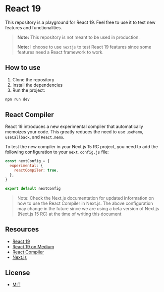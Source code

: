 # React 19

This repository is a playground for React 19. Feel free to use it to test new features and functionalities.

> **Note:** This repository is not meant to be used in production.
>
> **Note:** I choose to use `nextjs` to test React 19 features since some features need a React framework to work.

## How to use

1. Clone the repository
2. Install the dependencies
3. Run the project:

```bash
npm run dev
```

## React Compiler

React 19 introduces a new experimental compiler that automatically memoizes your code. This greatly reduces the need to use `useMemo`, `useCallback`, and `React.memo`.

To test the new compiler in your Next.js 15 RC project, you need to add the following configuration to your `next.config.js` file:

```js
const nextConfig = {
  experimental: {
    reactCompiler: true,
  },
}

export default nextConfig
```

> Note: Check the Next.js documentation for updated information on how to use the React Compiler in Next.js. The above configuration may change in the future since we are using a beta version of Next.js (Next.js 15 RC) at the time of writing this document

## Resources

- [React 19](https://react.dev/blog/2024/04/25/react-19)
- [React 19 on Medium](https://medium.com/@hassan.djirdeh/react-19-beta-is-out-4d41aa1d4eee)
- [React Compiler](https://19.react.dev/learn/react-compiler)
- [Next.js](https://nextjs.org/)

## License

- [MIT](LICENSE.md)

